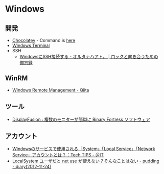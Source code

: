 # Windows

## 開発
- [Chocolatey](https://chocolatey.org/) - Command is [here](WindowsSetup.Admin.ps1#L1)
- [Windows Terminal](https://www.microsoft.com/ja-jp/p/windows-terminal-preview/9n0dx20hk701?activetab=pivot:overviewtab)
- SSH
  - [WindowsにSSH接続する - オルタナハアト。 | ロックと向き合うための備忘録](https://ippee-music.com/tech/ssh_to_windows/)

## WinRM
- [Windows Remote Management - Qiita](https://qiita.com/asterisk9101/items/46d45c30a1141b1e6115)

## ツール
- [DisplayFusion : 複数のモニターが簡単に Binary Fortress ソフトウェア](https://www.displayfusion.com/)

## アカウント
- [Windowsのサービスで使用される「System」「Local Service」「Network Service」アカウントとは？：Tech TIPS - ＠IT](https://www.atmarkit.co.jp/ait/articles/0905/08/news095.html)
- [LocalSystem ユーザだと net use が使えない？そんなことはない - pudding - diary(2012-11-24)](http://moriya.xrea.jp/tdiary/20121124.html)
